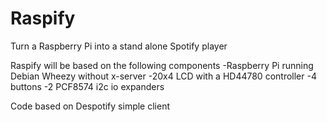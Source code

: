 Raspify
=======

Turn a Raspberry Pi into a stand alone Spotify player

Raspify will be based on the following components
-Raspberry Pi running Debian Wheezy without x-server
-20x4 LCD with a HD44780 controller
-4 buttons 
-2 PCF8574 i2c io expanders

Code based on Despotify simple client

